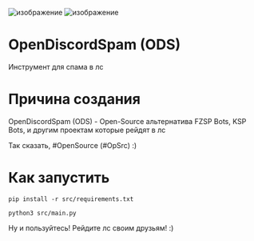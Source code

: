 ![изображение](https://user-images.githubusercontent.com/64083584/202633290-0234261d-e97d-411e-b185-28215882f9e3.png)
![изображение](https://user-images.githubusercontent.com/64083584/202633240-f555486d-3c9b-4e02-bbaf-cec5df492b6d.png)

# OpenDiscordSpam (ODS)
Инструмент для спама в лс

# Причина создания
OpenDiscordSpam (ODS) - Open-Source альтернатива FZSP Bots, KSP Bots, и другим проектам которые рейдят в лс

Так сказать, #OpenSource (#OpSrc) :)

# Как запустить
``pip install -r src/requirements.txt``

``python3 src/main.py``

Ну и пользуйтесь! Рейдите лс своим друзьям! :)
